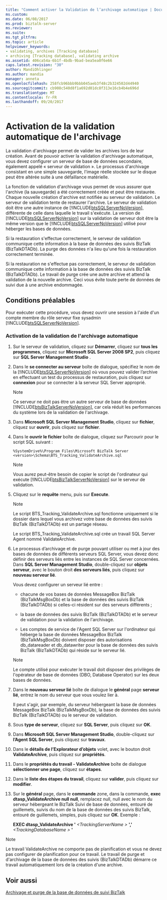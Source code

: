```yaml
---
title: "Comment activer la Validation de l’archivage automatique | Documents Microsoft"
ms.custom: 
ms.date: 06/08/2017
ms.prod: biztalk-server
ms.reviewer: 
ms.suite: 
ms.tgt_pltfrm: 
ms.topic: article
helpviewer_keywords:
- validating, archives [Tracking database]
- archiving [Tracking database], validating archive
ms.assetid: 406ca54a-6b1f-4bdb-9bad-bea5ea0f6e66
caps.latest.revision: "30"
author: MandiOhlinger
ms.author: mandia
manager: anneta
ms.openlocfilehash: 258fcb96bbb9bbb045aeb3f48c2b324502d44940
ms.sourcegitcommit: cb908c540d8f1a692d01dc8f313e16cb4b4e696d
ms.translationtype: MT
ms.contentlocale: fr-FR
ms.lasthandoff: 09/20/2017
---
```

# <a name="how-to-enable-automatic-archive-validation"></a>Activation de la validation automatique de l'archivage
La validation d'archivage permet de valider les archives lors de leur création. Avant de pouvoir activer la validation d'archivage automatique, vous devez configurer un serveur de base de données secondaire, également appelé « serveur de validation ». Le processus d'archivage consistant en une simple sauvegarde, l'image réelle stockée sur le disque peut être altérée suite à une défaillance matérielle.  
  
 La fonction de validation d'archivage vous permet de vous assurer que l'archive (la sauvegarde) a été correctement créée et peut être restaurée. Chaque nouvelle création d'archive est notifiée au serveur de validation. Le serveur de validation tente de restaurer l'archive. Le serveur de validation doit être une autre instance de [!INCLUDE[btsSQLServerNoVersion](../includes/btssqlservernoversion-md.md)], différente de celle dans laquelle le travail s'exécute. La version de [!INCLUDE[btsSQLServerNoVersion](../includes/btssqlservernoversion-md.md)] sur la validation de serveur doit être la même version que le [!INCLUDE[btsSQLServerNoVersion](../includes/btssqlservernoversion-md.md)] utilisé pour héberger les bases de données.  
  
 Si la restauration s'effectue correctement, le serveur de validation communique cette information à la base de données des suivis BizTalk (BizTalkDTADb). La purge des données n'a lieu qu'une fois la restauration correctement terminée.  
  
 Si la restauration ne s'effectue pas correctement, le serveur de validation communique cette information à la base de données des suivis BizTalk (BizTalkDTADb). Le travail de purge crée une autre archive et attend la validation de la nouvelle archive. Ceci vous évite toute perte de données de suivi due à une archive endommagée.  
  
## <a name="prerequisites"></a>Conditions préalables  
 Pour exécuter cette procédure, vous devez ouvrir une session à l'aide d'un compte membre du rôle serveur fixe sysadmin [!INCLUDE[btsSQLServerNoVersion](../includes/btssqlservernoversion-md.md)].  
  
### <a name="to-enable-automatic-archive-validation"></a>Activation de la validation de l'archivage automatique  
  
1.  Sur le serveur de validation, cliquez sur **Démarrer**, cliquez sur **tous les programmes**, cliquez sur **Microsoft SQL Server 2008 SP2**, puis cliquez sur **SQL Server Management Studio** .  
  
2.  Dans le **se connecter au serveur** boîte de dialogue, spécifiez le nom de la [!INCLUDE[btsSQLServerNoVersion](../includes/btssqlservernoversion-md.md)] où vous pouvez valider l’archive en effectuant un test du processus de restauration, puis cliquez sur **connexion** pour se connecter à la serveur SQL Server approprié.  
  
    > [!NOTE]
    >  Ce serveur ne doit pas être un autre serveur de base de données [!INCLUDE[btsBizTalkServerNoVersion](../includes/btsbiztalkservernoversion-md.md)], car cela réduit les performances du système lors de la validation de l'archivage.  
  
3.  Dans **Microsoft SQL Server Management Studio**, cliquez sur **fichier**, cliquez sur **ouvrir**, puis cliquez sur **fichier**.  
  
4.  Dans le **ouvrir le fichier** boîte de dialogue, cliquez sur Parcourir pour le script SQL suivant :  
  
    ```  
    %SystemDrive%\Program Files\Microsoft BizTalk Server <version>\Schema\BTS_Tracking_ValidateArchive.sql  
    ```  
  
    > [!NOTE]
    >  Vous aurez peut-être besoin de copier le script de l'ordinateur qui exécute [!INCLUDE[btsBizTalkServerNoVersion](../includes/btsbiztalkservernoversion-md.md)] sur le serveur de validation.  
  
5.  Cliquez sur le **requête** menu, puis sur **Execute**.  
  
    > [!NOTE]
    >  Le script BTS_Tracking_ValidateArchive.sql fonctionne uniquement si le dossier dans lequel vous archivez votre base de données des suivis BizTalk (BizTalkDTADb) est un partage réseau.  
  
     Le script BTS_Tracking_ValidateArchive.sql crée un travail SQL Server Agent nommé ValidateArchive.  
  
6.  Le processus d’archivage et de purge pouvant utiliser ou met à jour des bases de données de différents serveurs SQL Server, vous devez donc définir des serveurs liés entre les instances de SQL Server concernées. Dans **SQL Server Management Studio**, double-cliquez sur **objets serveur**, avec le bouton droit **des serveurs liés**, puis cliquez sur **nouveau serveur lié**.  
  
     Vous devez configurer un serveur lié entre :  
  
    -   chacune de vos bases de données MessageBox BizTalk (BizTalkMsgBoxDb) et la base de données des suivis BizTalk (BizTalkDTADb) si celles-ci résident sur des serveurs différents ;  
  
    -   la base de données des suivis BizTalk (BizTalkDTADb) et le serveur de validation pour la validation de l'archivage.  
  
    -   Les comptes de service de l'Agent SQL Server sur l'ordinateur qui héberge la base de données MessageBox BizTalk (BizTalkMsgBoxDb) doivent disposer des autorisations db_datareader et db_datawriter pour la base de données des suivis BizTalk (BizTalkDTADb) qui réside sur le serveur lié.  
  
    > [!NOTE]
    >  Le compte utilisé pour exécuter le travail doit disposer des privilèges de l'opérateur de base de données (DBO, Database Operator) sur les deux bases de données.  
  
7.  Dans le **nouveau serveur lié** boîte de dialogue le **général** page **serveur lié**, entrez le nom du serveur que vous voulez lier à.  
  
     Il peut s'agir, par exemple, du serveur hébergeant la base de données MessageBox BizTalk (BizTalkMsgBoxDb), la base de données des suivis BizTalk (BizTalkDTADb) ou le serveur de validation.  
  
8.  Sous **type de serveur**, cliquez sur **SQL Server**, puis cliquez sur **OK**.  
  
9. Dans **Microsoft SQL Server Management Studio**, double-cliquez sur **l’Agent SQL Server**, puis cliquez sur **travaux**.  
  
10. Dans le **détails de l’Explorateur d’objets** volet, avec le bouton droit **ValidateArchive**, puis cliquez sur **propriétés**.  
  
11. Dans le **propriétés du travail - ValidateArchive** boîte de dialogue **sélectionner une page**, cliquez sur **étapes**.  
  
12. Dans le **liste des étapes du travail**, cliquez sur **valider**, puis cliquez sur **modifier**.  
  
13. Sur le **général** page, dans le **commande** zone, dans la commande, **exec dtasp_ValidateArchive null null**, remplacez null, null avec le nom du serveur hébergeant le BizTalk Suivi de base de données, entouré de guillemets, suivis du nom de la base de données des suivis BizTalk, entouré de guillemets, simples, puis cliquez sur **OK**. Exemple :  
  
     **EXEC dtasp_ValidateArchive '**  *\<TrackingServerName >* **','**  *\<TrackingDatabaseName >* **'**  
  
> [!NOTE]
>  Le travail ValidateArchive ne comporte pas de planification et vous ne devez pas configurer de planification pour ce travail. Le travail de purge et d'archivage de la base de données des suivis (BizTalkDTADb) démarre ce travail automatiquement lors de la création d'une archive.  
  
## <a name="see-also"></a>Voir aussi  
 [Archivage et purge de la base de données de suivi BizTalk](../core/archiving-and-purging-the-biztalk-tracking-database.md)